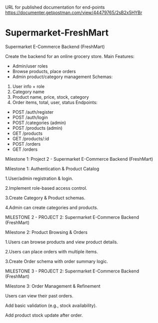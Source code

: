 
URL for published documentation for end-points 
https://documenter.getpostman.com/view/44479765/2sB2x5HYBr


# Supermarket-FreshMart

Supermarket E-Commerce Backend (FreshMart)

Create the backend for an online grocery store.
Main Features:
- Admin/user roles
- Browse products, place orders
- Admin product/category management
Schemas:
1. User info + role
2. Category name
3. Product name, price, stock, category
4. Order items, total, user, status
Endpoints:
- POST /auth/register
- POST /auth/login
- POST /categories (admin)
- POST /products (admin)
- GET /products
- GET /products/:id
- POST /orders
- GET /orders








Milestone 1: Project 2 - Supermarket E-Commerce Backend (FreshMart)

Milestone 1: Authentication & Product Catalog

1.User/admin registration & login.

2.Implement role-based access control.

3.Create Category & Product schemas.

4.Admin can create categories and products.







MILESTONE 2 - PROJECT 2: Supermarket E-Commerce Backend (FreshMart)


Milestone 2: Product Browsing & Orders



1.Users can browse products and view product details.



2.Users can place orders with multiple items.



3.Create Order schema with order summary logic.






MILESTONE 3 - PROJECT 2: Supermarket E-Commerce Backend (FreshMart)

Milestone 3: Order Management & Refinement



Users can view their past orders.


Add basic validation (e.g., stock availability).


Add product stock update after order.
